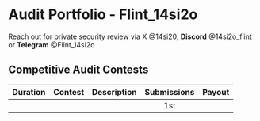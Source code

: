 # Audit Portfolio - Flint_14si2o

Reach out for private security review via X @14si20, **Discord** @14si2o_flint or **Telegram** @Flint_14si2o


## Competitive Audit Contests


| Duration             | Contest                                                                       | Description                                                                                 | Submissions | Payout |
|:---------------------|:------------------------------------------------------------------------------|:--------------------------------------------------------------------------------------------|:-------:|:-------:|
|  |                              |                                            |   1st   |         |